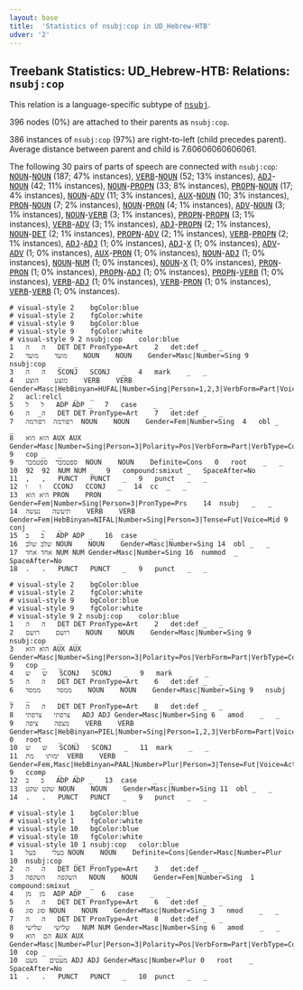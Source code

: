 ```yaml
---
layout: base
title:  'Statistics of nsubj:cop in UD_Hebrew-HTB'
udver: '2'
---
```


## Treebank Statistics: UD_Hebrew-HTB: Relations: `nsubj:cop`

This relation is a language-specific subtype of <tt><a href="he_htb-dep-nsubj.html">nsubj</a></tt>.

396 nodes (0%) are attached to their parents as `nsubj:cop`.

386 instances of `nsubj:cop` (97%) are right-to-left (child precedes parent).
Average distance between parent and child is 7.60606060606061.

The following 30 pairs of parts of speech are connected with `nsubj:cop`: <tt><a href="he_htb-pos-NOUN.html">NOUN</a></tt>-<tt><a href="he_htb-pos-NOUN.html">NOUN</a></tt> (187; 47% instances), <tt><a href="he_htb-pos-VERB.html">VERB</a></tt>-<tt><a href="he_htb-pos-NOUN.html">NOUN</a></tt> (52; 13% instances), <tt><a href="he_htb-pos-ADJ.html">ADJ</a></tt>-<tt><a href="he_htb-pos-NOUN.html">NOUN</a></tt> (42; 11% instances), <tt><a href="he_htb-pos-NOUN.html">NOUN</a></tt>-<tt><a href="he_htb-pos-PROPN.html">PROPN</a></tt> (33; 8% instances), <tt><a href="he_htb-pos-PROPN.html">PROPN</a></tt>-<tt><a href="he_htb-pos-NOUN.html">NOUN</a></tt> (17; 4% instances), <tt><a href="he_htb-pos-NOUN.html">NOUN</a></tt>-<tt><a href="he_htb-pos-ADV.html">ADV</a></tt> (11; 3% instances), <tt><a href="he_htb-pos-AUX.html">AUX</a></tt>-<tt><a href="he_htb-pos-NOUN.html">NOUN</a></tt> (10; 3% instances), <tt><a href="he_htb-pos-PRON.html">PRON</a></tt>-<tt><a href="he_htb-pos-NOUN.html">NOUN</a></tt> (7; 2% instances), <tt><a href="he_htb-pos-NOUN.html">NOUN</a></tt>-<tt><a href="he_htb-pos-PRON.html">PRON</a></tt> (4; 1% instances), <tt><a href="he_htb-pos-ADV.html">ADV</a></tt>-<tt><a href="he_htb-pos-NOUN.html">NOUN</a></tt> (3; 1% instances), <tt><a href="he_htb-pos-NOUN.html">NOUN</a></tt>-<tt><a href="he_htb-pos-VERB.html">VERB</a></tt> (3; 1% instances), <tt><a href="he_htb-pos-PROPN.html">PROPN</a></tt>-<tt><a href="he_htb-pos-PROPN.html">PROPN</a></tt> (3; 1% instances), <tt><a href="he_htb-pos-VERB.html">VERB</a></tt>-<tt><a href="he_htb-pos-ADV.html">ADV</a></tt> (3; 1% instances), <tt><a href="he_htb-pos-ADJ.html">ADJ</a></tt>-<tt><a href="he_htb-pos-PROPN.html">PROPN</a></tt> (2; 1% instances), <tt><a href="he_htb-pos-NOUN.html">NOUN</a></tt>-<tt><a href="he_htb-pos-DET.html">DET</a></tt> (2; 1% instances), <tt><a href="he_htb-pos-PROPN.html">PROPN</a></tt>-<tt><a href="he_htb-pos-ADV.html">ADV</a></tt> (2; 1% instances), <tt><a href="he_htb-pos-VERB.html">VERB</a></tt>-<tt><a href="he_htb-pos-PROPN.html">PROPN</a></tt> (2; 1% instances), <tt><a href="he_htb-pos-ADJ.html">ADJ</a></tt>-<tt><a href="he_htb-pos-ADJ.html">ADJ</a></tt> (1; 0% instances), <tt><a href="he_htb-pos-ADJ.html">ADJ</a></tt>-<tt><a href="he_htb-pos-X.html">X</a></tt> (1; 0% instances), <tt><a href="he_htb-pos-ADV.html">ADV</a></tt>-<tt><a href="he_htb-pos-ADV.html">ADV</a></tt> (1; 0% instances), <tt><a href="he_htb-pos-AUX.html">AUX</a></tt>-<tt><a href="he_htb-pos-PRON.html">PRON</a></tt> (1; 0% instances), <tt><a href="he_htb-pos-NOUN.html">NOUN</a></tt>-<tt><a href="he_htb-pos-ADJ.html">ADJ</a></tt> (1; 0% instances), <tt><a href="he_htb-pos-NOUN.html">NOUN</a></tt>-<tt><a href="he_htb-pos-NUM.html">NUM</a></tt> (1; 0% instances), <tt><a href="he_htb-pos-NOUN.html">NOUN</a></tt>-<tt><a href="he_htb-pos-X.html">X</a></tt> (1; 0% instances), <tt><a href="he_htb-pos-PRON.html">PRON</a></tt>-<tt><a href="he_htb-pos-PRON.html">PRON</a></tt> (1; 0% instances), <tt><a href="he_htb-pos-PROPN.html">PROPN</a></tt>-<tt><a href="he_htb-pos-ADJ.html">ADJ</a></tt> (1; 0% instances), <tt><a href="he_htb-pos-PROPN.html">PROPN</a></tt>-<tt><a href="he_htb-pos-VERB.html">VERB</a></tt> (1; 0% instances), <tt><a href="he_htb-pos-VERB.html">VERB</a></tt>-<tt><a href="he_htb-pos-ADJ.html">ADJ</a></tt> (1; 0% instances), <tt><a href="he_htb-pos-VERB.html">VERB</a></tt>-<tt><a href="he_htb-pos-PRON.html">PRON</a></tt> (1; 0% instances), <tt><a href="he_htb-pos-VERB.html">VERB</a></tt>-<tt><a href="he_htb-pos-VERB.html">VERB</a></tt> (1; 0% instances).


~~~ conllu
# visual-style 2	bgColor:blue
# visual-style 2	fgColor:white
# visual-style 9	bgColor:blue
# visual-style 9	fgColor:white
# visual-style 9 2 nsubj:cop	color:blue
1	ה	ה	DET	DET	PronType=Art	2	det:def	_	_
2	מועד	מועד	NOUN	NOUN	Gender=Masc|Number=Sing	9	nsubj:cop	_	_
3	ה	ה	SCONJ	SCONJ	_	4	mark	_	_
4	מוצע	הוצע	VERB	VERB	Gender=Masc|HebBinyan=HUFAL|Number=Sing|Person=1,2,3|VerbForm=Part|Voice=Pass	2	acl:relcl	_	_
5	ל	ל	ADP	ADP	_	7	case	_	_
6	ה_	ה	DET	DET	PronType=Art	7	det:def	_	_
7	רפורמה	רפורמה	NOUN	NOUN	Gender=Fem|Number=Sing	4	obl	_	_
8	הוא	הוא	AUX	AUX	Gender=Masc|Number=Sing|Person=3|Polarity=Pos|VerbForm=Part|VerbType=Cop	9	cop	_	_
9	ספטמבר	ספטמבר	NOUN	NOUN	Definite=Cons	0	root	_	_
10	92	92	NUM	NUM	_	9	compound:smixut	_	SpaceAfter=No
11	,	,	PUNCT	PUNCT	_	9	punct	_	_
12	ו	ו	CCONJ	CCONJ	_	14	cc	_	_
13	היא	הוא	PRON	PRON	Gender=Fem|Number=Sing|Person=3|PronType=Prs	14	nsubj	_	_
14	תיעשה	נעשה	VERB	VERB	Gender=Fem|HebBinyan=NIFAL|Number=Sing|Person=3|Tense=Fut|Voice=Mid	9	conj	_	_
15	ב	ב	ADP	ADP	_	16	case	_	_
16	שלב	שלב	NOUN	NOUN	Gender=Masc|Number=Sing	14	obl	_	_
17	אחד	אחד	NUM	NUM	Gender=Masc|Number=Sing	16	nummod	_	SpaceAfter=No
18	.	.	PUNCT	PUNCT	_	9	punct	_	_

~~~


~~~ conllu
# visual-style 2	bgColor:blue
# visual-style 2	fgColor:white
# visual-style 9	bgColor:blue
# visual-style 9	fgColor:white
# visual-style 9 2 nsubj:cop	color:blue
1	ה	ה	DET	DET	PronType=Art	2	det:def	_	_
2	רושם	רושם	NOUN	NOUN	Gender=Masc|Number=Sing	9	nsubj:cop	_	_
3	הוא	הוא	AUX	AUX	Gender=Masc|Number=Sing|Person=3|Polarity=Pos|VerbForm=Part|VerbType=Cop	9	cop	_	_
4	ש	ש	SCONJ	SCONJ	_	9	mark	_	_
5	ה	ה	DET	DET	PronType=Art	6	det:def	_	_
6	ממסד	ממסד	NOUN	NOUN	Gender=Masc|Number=Sing	9	nsubj	_	_
7	ה	ה	DET	DET	PronType=Art	8	det:def	_	_
8	צרפתי	צרפתי	ADJ	ADJ	Gender=Masc|Number=Sing	6	amod	_	_
9	מצפה	ציפה	VERB	VERB	Gender=Masc|HebBinyan=PIEL|Number=Sing|Person=1,2,3|VerbForm=Part|Voice=Act	0	root	_	_
10	ש	ש	SCONJ	SCONJ	_	11	mark	_	_
11	ימותו	מת	VERB	VERB	Gender=Fem,Masc|HebBinyan=PAAL|Number=Plur|Person=3|Tense=Fut|Voice=Act	9	ccomp	_	_
12	ב	ב	ADP	ADP	_	13	case	_	_
13	שקט	שקט	NOUN	NOUN	Gender=Masc|Number=Sing	11	obl	_	_
14	.	.	PUNCT	PUNCT	_	9	punct	_	_

~~~


~~~ conllu
# visual-style 1	bgColor:blue
# visual-style 1	fgColor:white
# visual-style 10	bgColor:blue
# visual-style 10	fgColor:white
# visual-style 10 1 nsubj:cop	color:blue
1	בעלי	בעל	NOUN	NOUN	Definite=Cons|Gender=Masc|Number=Plur	10	nsubj:cop	_	_
2	ה	ה	DET	DET	PronType=Art	3	det:def	_	_
3	השקפה	השקפה	NOUN	NOUN	Gender=Fem|Number=Sing	1	compound:smixut	_	_
4	מן	מן	ADP	ADP	_	6	case	_	_
5	ה	ה	DET	DET	PronType=Art	6	det:def	_	_
6	סוג	סוג	NOUN	NOUN	Gender=Masc|Number=Sing	3	nmod	_	_
7	ה	ה	DET	DET	PronType=Art	8	det:def	_	_
8	שלישי	שלישי	NUM	NUM	Gender=Masc|Number=Sing	6	amod	_	_
9	הם	הוא	AUX	AUX	Gender=Masc|Number=Plur|Person=3|Polarity=Pos|VerbForm=Part|VerbType=Cop	10	cop	_	_
10	מעטים	מעט	ADJ	ADJ	Gender=Masc|Number=Plur	0	root	_	SpaceAfter=No
11	.	.	PUNCT	PUNCT	_	10	punct	_	_

~~~


